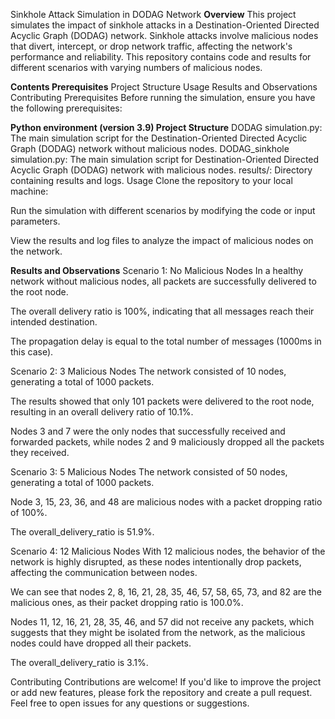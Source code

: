 Sinkhole Attack Simulation in DODAG Network
**Overview**
This project simulates the impact of sinkhole attacks in a Destination-Oriented Directed Acyclic Graph (DODAG) network. Sinkhole attacks involve malicious nodes that divert, intercept, or drop network traffic, affecting the network's performance and reliability. This repository contains code and results for different scenarios with varying numbers of malicious nodes.

**Contents
Prerequisites**
Project Structure
Usage
Results and Observations
Contributing
Prerequisites
Before running the simulation, ensure you have the following prerequisites:

**Python environment (version 3.9)
Project Structure**
DODAG simulation.py: The main simulation script for the Destination-Oriented Directed Acyclic Graph (DODAG) network without malicious nodes.
DODAG_sinkhole simulation.py: The main simulation script for Destination-Oriented Directed Acyclic Graph (DODAG) network with malicious nodes.
results/: Directory containing results and logs.
Usage
Clone the repository to your local machine:

Run the simulation with different scenarios by modifying the code or input parameters.

View the results and log files to analyze the impact of malicious nodes on the network.

**Results and Observations**
Scenario 1: No Malicious Nodes
In a healthy network without malicious nodes, all packets are successfully delivered to the root node.

The overall delivery ratio is 100%, indicating that all messages reach their intended destination.

The propagation delay is equal to the total number of messages (1000ms in this case).

Scenario 2: 3 Malicious Nodes
The network consisted of 10 nodes, generating a total of 1000 packets.

The results showed that only 101 packets were delivered to the root node, resulting in an overall delivery ratio of 10.1%.

Nodes 3 and 7 were the only nodes that successfully received and forwarded packets, while nodes 2 and 9 maliciously dropped all the packets they received.

Scenario 3: 5 Malicious Nodes
The network consisted of 50 nodes, generating a total of 1000 packets.

Node 3, 15, 23, 36, and 48 are malicious nodes with a packet dropping ratio of 100%.

The overall_delivery_ratio is 51.9%.

Scenario 4: 12 Malicious Nodes
With 12 malicious nodes, the behavior of the network is highly disrupted, as these nodes intentionally drop packets, affecting the communication between nodes.

We can see that nodes 2, 8, 16, 21, 28, 35, 46, 57, 58, 65, 73, and 82 are the malicious ones, as their packet dropping ratio is 100.0%.

Nodes 11, 12, 16, 21, 28, 35, 46, and 57 did not receive any packets, which suggests that they might be isolated from the network, as the malicious nodes could have dropped all their packets.

The overall_delivery_ratio is 3.1%.


Contributing
Contributions are welcome! If you'd like to improve the project or add new features, please fork the repository and create a pull request. Feel free to open issues for any questions or suggestions.

